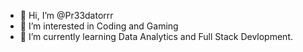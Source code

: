 - 👋 Hi, I’m @Pr33datorrr
- 👀 I’m interested in Coding and Gaming
- 🌱 I’m currently learning Data Analytics and Full Stack Devlopment.

<!---
Pr33datorrr/Pr33datorrr is a ✨ special ✨ repository because its `README.md` (this file) appears on your GitHub profile.
You can click the Preview link to take a look at your changes.
--->
